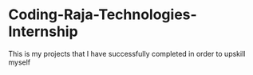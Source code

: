 # Coding-Raja-Technologies-Internship
This is my projects that I have successfully completed in order to upskill myself
